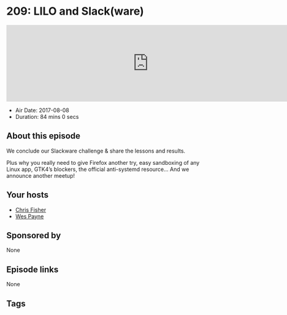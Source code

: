 # 209: LILO and Slack(ware)

<iframe src="https://player.fireside.fm/v2/RUkczH-V+1orf209e?theme=dark" width="740" height="200" frameborder="0" scrolling="no"></iframe>

* Air Date: 2017-08-08
* Duration: 84 mins 0 secs

## About this episode

We conclude our Slackware challenge & share the lessons and results. 

Plus why you really need to give Firefox another try, easy sandboxing of any Linux app, GTK4’s blockers, the official anti-systemd resource... And we announce another meetup!

## Your hosts
* [Chris Fisher](https://linuxunplugged.com/hosts/chrislas)
* [Wes Payne](https://linuxunplugged.com/hosts/wes)

## Sponsored by

None



## Episode links

None



## Tags

